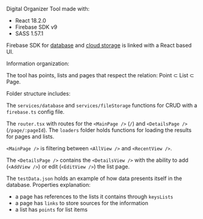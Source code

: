 Digital Organizer Tool made with:

- React 18.2.0
- Firebase SDK v9
- SASS 1.57.1

Firebase SDK for [database](https://firebase.google.com/docs/database/web/start) and [cloud storage](https://firebase.google.com/docs/storage/web/start) is linked with a React based UI.

Information organization:

The tool has points, lists and pages that respect the relation: Point ⊂ List ⊂ Page.

Folder structure includes:

The `services/database` and `services/fileStorage` functions for CRUD with a `firebase.ts` config file.

The `router.tsx` with routes for the `<MainPage />` (`/`) and `<DetailsPage />` (`/page/:pageId`). The `loaders` folder holds functions for loading the results for pages and lists.

`<MainPage />` is filtering between `<AllView />` and `<RecentView />`.

The `<DetailsPage />` contains the `<DetailsView />` with the ability to add (`<AddView />`) or edit (`<EditView />`) the list page.

The `testData.json` holds an example of how data presents itself in the database. Properties explanation:

- a page has references to the lists it contains through `keysLists`
- a page has `links` to store sources for the information
- a list has `points` for list items
